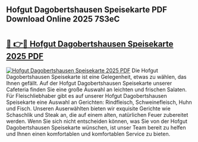 ## Hofgut Dagobertshausen Speisekarte PDF Download Online 2025 7S3eC

# <h2><a href="http://gcar3k.nevu.top/?p=Hofgut+Dagobertshausen+Speisekarte">🔗 👉🔴 Hofgut Dagobertshausen Speisekarte 2025 PDF</a></h2>

[![Hofgut Dagobertshausen Speisekarte 2025 PDF](https://i.imgur.com/dBaPXMq.png)](http://gcar3k.nevu.top/?p=Hofgut+Dagobertshausen+Speisekarte)
Die Hofgut Dagobertshausen Speisekarte ist eine Gelegenheit, etwas zu wählen, das Ihnen gefällt. Auf der Hofgut Dagobertshausen Speisekarte unserer Cafeteria finden Sie eine große Auswahl an leichten und frischen Salaten. Für Fleischliebhaber gibt es auf unserer Hofgut Dagobertshausen Speisekarte eine Auswahl an Gerichten: Rindfleisch, Schweinefleisch, Huhn und Fisch. Unseren Auserwählten bieten wir exquisite Gerichte wie Schaschlik und Steak an, die auf einem alten, natürlichen Feuer zubereitet werden. Wenn Sie sich nicht entscheiden können, was Sie von der Hofgut Dagobertshausen Speisekarte wünschen, ist unser Team bereit zu helfen und Ihnen einen komfortablen und komfortablen Service zu bieten.
